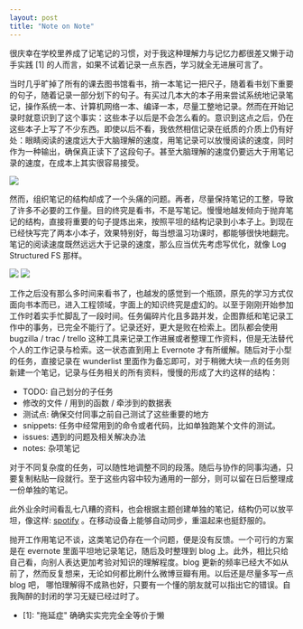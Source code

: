 ```yaml
---
layout: post
title: "Note on Note"
---
```


很庆幸在学校里养成了记笔记的习惯，对于我这种理解力与记忆力都很差又懒于动手实践 [1] 的人而言，如果不试着记录一点东西，学习就全无进展可言了。

当时几乎旷掉了所有的课去图书馆看书，捎一本笔记一把尺子，随着看书划下重要的句子，随着记录一部分划下的句子。有买过几本大的本子用来尝试系统地记录笔记，操作系统一本、计算机网络一本、编译一本，尽量工整地记录。然而在开始记录时就意识到了这个事实：这些本子以后是不会怎么看的。意识到这点之后，仍在这些本子上写了不少东西。即使以后不看，我依然相信记录在纸质的介质上仍有好处：眼睛阅读的速度远大于大脑理解的速度，用笔记录可以放慢阅读的速度，同时作为一种输出，确保真正读下了这段句子。甚至大脑理解的速度仍要远大于用笔记录的速度，在成本上其实很容易接受。

![](http://i5.minus.com/ifCCAmlhqEhVa.jpg)

然而，组织笔记的结构却成了一个头痛的问题。再者，尽量保持笔记的工整，导致了许多不必要的工作量。目的终究是看书，不是写笔记。慢慢地越发倾向于抛弃笔记的结构，直接将重要的句子提炼出来，按照平坦的结构记录到小本子上。到现在已经快写完了两本小本子，效果特别好，每当想温习功课时，都能够很快地翻完。笔记的阅读速度既然远远大于记录的速度，那么应当优先考虑写优化，就像 Log Structured FS 那样。

![](http://i5.minus.com/iy2IhwzrhSUA9.jpg)
![](http://i5.minus.com/ib2JR8t9XNxpWQ.jpg)

工作之后没有那么多时间来看书了，也越发的感觉到一个瓶颈，原先的学习方式仅面向书本而已，进入工程领域，字面上的知识终究是虚幻的。以至于刚刚开始参加工作时着实手忙脚乱了一段时间。任务偏碎片化且多路并发，企图靠纸和笔记录工作中的事务，已完全不能行了。记录还好，更大是败在检索上。团队都会使用 bugzilla / trac / trello 这种工具来记录工作进展或者整理工作资料，但是无法替代个人的工作记录与检索。这一状态直到用上 Evernote 才有所缓解。随后对于小型的任务，直接记录在 wunderlist 里面作为备忘即可，对于稍微大块一点的任务则新建一个笔记，记录与任务相关的所有资料，慢慢的形成了大约这样的结构：

- TODO: 自己划分的子任务
- 修改的文件 / 用到的函数 / 牵涉到的数据表
- 测试点: 确保交付同事之前自己测试了这些重要的地方
- snippets: 任务中经常用到的命令或者代码，比如单独跑某个文件的测试。
- issues: 遇到的问题及相关解决办法
- notes: 杂项笔记

对于不同复杂度的任务，可以随性地调整不同的段落。随后与协作的同事沟通，只要复制粘贴一段就行。至于这些内容中较为通用的一部分，则可以留在日后整理成一份单独的笔记。

此外业余时间看乱七八糟的资料，也会根据主题创建单独的笔记，结构仍可以放平坦，像这样: [spotify](https://www.evernote.com/shard/s4/sh/e1ab197f-7469-499b-adb8-16bbc401f406/75a113432f977375378d6a3e403da677) 。在移动设备上能够自动同步，重温起来也挺舒服的。

抛开工作用笔记不谈，这类笔记仍存在一个问题，便是没有反馈。一个可行的方案是在 evernote 里面平坦地记录笔记，随后及时整理到 blog 上。此外，相比只给自己看，向别人表达更加考验对知识的理解程度。blog 更新的频率已经大不如从前了，然而反复想来，无论如何都比刷什么微博豆瓣有用。以后还是尽量多写一点 blog 吧， 哪怕理解得不成熟也好，只要有一个懂的朋友就可以指出它的错误。自我陶醉的封闭的学习无疑已经过时了。

- [1]: "拖延症" 确确实实完完全全等价于懒
